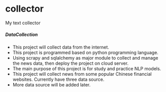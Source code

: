 # collector
My text collector
##### DataCollection
- This project will collect data from the internet.
- This project is programmed based on python programming language.
- Using scrapy and sqlalchemy as major module to collect and manage the news data, then deploy the project on cloud server.
- The main purpose of this project is for study and practice NLP models.
- This project will collect news from some popular Chinese financial websites. Currently have three data source.
- More data source will be added later.
